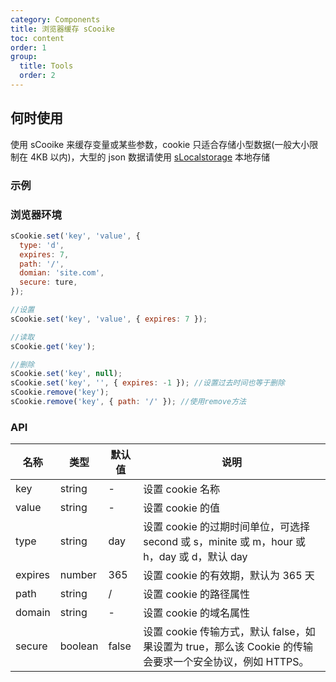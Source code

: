 ```yaml
---
category: Components
title: 浏览器缓存 sCooike
toc: content
order: 1
group:
  title: Tools
  order: 2
---
```


## 何时使用

使用 sCooike 来缓存变量或某些参数，cookie 只适合存储小型数据(一般大小限制在 4KB 以内)，大型的 json 数据请使用 [sLocalstorage](/components/s-local-storage) 本地存储

### 示例

<code src='./demo'></code>

### 浏览器环境

```js
sCookie.set('key', 'value', {
  type: 'd',
  expires: 7,
  path: '/',
  domian: 'site.com',
  secure: ture,
});

//设置
sCookie.set('key', 'value', { expires: 7 });

//读取
sCookie.get('key');

//删除
sCookie.set('key', null);
sCookie.set('key', '', { expires: -1 }); //设置过去时间也等于删除
sCookie.remove('key');
sCookie.remove('key', { path: '/' }); //使用remove方法
```

### API

| 名称    | 类型    | 默认值 | 说明                                                                                                    |
| ------- | ------- | ------ | ------------------------------------------------------------------------------------------------------- |
| key     | string  | -      | 设置 cookie 名称                                                                                        |
| value   | string  | -      | 设置 cookie 的值                                                                                        |
| type    | string  | day    | 设置 cookie 的过期时间单位，可选择 second 或 s，minite 或 m，hour 或 h，day 或 d，默认 day              |
| expires | number  | 365    | 设置 cookie 的有效期，默认为 365 天                                                                     |
| path    | string  | /      | 设置 cookie 的路径属性                                                                                  |
| domain  | string  | -      | 设置 cookie 的域名属性                                                                                  |
| secure  | boolean | false  | 设置 cookie 传输方式，默认 false，如果设置为 true，那么该 Cookie 的传输会要求一个安全协议，例如 HTTPS。 |
